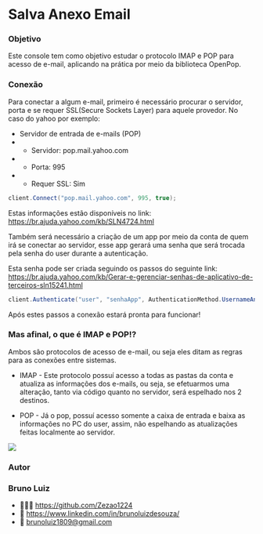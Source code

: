 # Salva Anexo Email
### Objetivo
 Este console tem como objetivo estudar o protocolo IMAP e POP para acesso de e-mail, aplicando na prática por meio da biblioteca OpenPop.

 ### Conexão 
  Para conectar a algum e-mail, primeiro é necessário procurar o servidor, porta e se requer SSL(Secure Sockets Layer) para aquele provedor. No caso do yahoo por exemplo:
* Servidor de entrada de e-mails (POP)
* * Servidor: pop.mail.yahoo.com
* * Porta: 995
* * Requer SSL: Sim

~~~c# 
client.Connect("pop.mail.yahoo.com", 995, true);
~~~
Estas informações estão disponíveis no link: https://br.ajuda.yahoo.com/kb/SLN4724.html

Também será necessário a criação de um app por meio da conta de quem irá se conectar ao servidor, esse app gerará uma senha que será trocada pela senha do user durante a autenticação.

Esta senha pode ser criada seguindo os passos do seguinte link: https://br.ajuda.yahoo.com/kb/Gerar-e-gerenciar-senhas-de-aplicativo-de-terceiros-sln15241.html

~~~c# 
client.Authenticate("user", "senhaApp", AuthenticationMethod.UsernameAndPassword);
~~~

Após estes passos a conexão estará pronta para funcionar!

### Mas afinal, o que é IMAP e POP!?
Ambos são protocolos de acesso de e-mail, ou seja eles ditam as regras para as conexões entre sistemas.

* IMAP	- Este protocolo possuí acesso a todas as pastas da conta e atualiza as informações dos e-mails, ou seja, se efetuarmos uma alteração, tanto via código quanto no servidor, será espelhado nos 2 destinos.

* POP	- Já o pop, possuí acesso somente a caixa de entrada e baixa as informações no PC do user, assim, não espelhando as atualizações feitas localmente ao servidor.

<img src="https://www.locahost.com.br/wp-content/uploads/2018/12/POP-vs-IMAP.png">

### Autor
<h3> Bruno Luiz</h3>

*  👨🏻‍💻 https://github.com/Zezao1224
*  🔗 https://www.linkedin.com/in/brunoluizdesouza/
*  📧 brunoluiz1809@gmail.com
